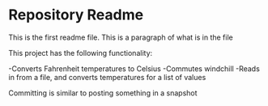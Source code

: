 # Repository Readme
This is the first readme file. This is a paragraph of what is in the file

This project has the following functionality:

-Converts Fahrenheit temperatures to Celsius
-Commutes windchill
-Reads in from a file, and converts temperatures for a list of values

Committing is similar to posting something in a snapshot
